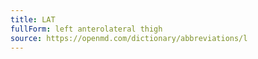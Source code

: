 ```yaml
---
title: LAT
fullForm: left anterolateral thigh
source: https://openmd.com/dictionary/abbreviations/l
---
```

